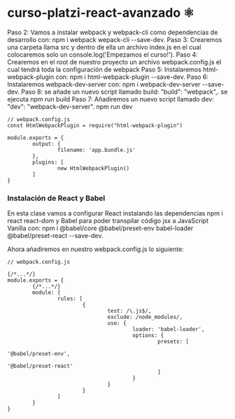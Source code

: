 # curso-platzi-react-avanzado ⚛️

Paso 2: Vamos a instalar webpack y webpack-cli como dependencias de desarrollo con: npm i webpack wepack-cli --save-dev.
Paso 3: Crearemos una carpeta llama src y dentro de ella un archivo index.js en el cual colocaremos solo un console.log('Empezamos el curso!').
Paso 4: Crearemos en el root de nuestro proyecto un archivo webpack.config.js el cual tendrá toda la configuración de webpack
Paso 5: Instalaremos html-webpack-plugin con: npm i html-webpack-plugin --save-dev.
Paso 6: Instalaremos webpack-dev-server con: npm i webpack-dev-server --save-dev.
Paso 8: se añade un nuevo script llamado build: "build": "webpack",. se ejecuta npm run build
Paso 7: Añadiremos un nuevo script llamado dev: "dev": "webpack-dev-server". npm run dev
```
// webpack.config.js
const HtmlWebpackPlugin = require("html-webpack-plugin")

module.exports = {
        output: {
                filename: 'app.bundle.js'
        },
        plugins: [
                new HtmlWebpackPlugin()
        ]
}
```

### Instalación de React y Babel
En esta clase vamos a configurar React instalando las dependencias npm i react react-dom y Babel para poder transpilar código jsx a JavaScript Vanilla con: npm i @babel/core @babel/preset-env babel-loader @babel/preset-react --save-dev.

Ahora añadiremos en nuestro webpack.config.js lo siguiente:
```
// webpack.config.js

{/*...*/}
module.exports = {
        {/*...*/}
        module: {
                rules: [
                        {
                                test: /\.js$/,
                                exclude: /node_modules/,
                                use: {
                                        loader: 'babel-loader',
                                        options: {
                                                presets: [
                                                        '@babel/preset-env',
                                                        '@babel/preset-react'
                                                ]
                                        }
                                }
                        }
                ]
        }
}
```